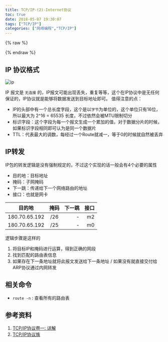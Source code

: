 ```yaml
---
title: TCP/IP-(2)-Internet协议
toc: true
date: 2018-05-07 19:30:07
tags: ["TCP/IP"]
categories: ["网络编程","TCP/IP"]
---
```


{% raw %}

<script src="https://cdn.bootcss.com/webfont/1.6.28/webfontloader.js"></script>
<script src="https://cdn.bootcss.com/snap.svg/0.5.1/snap.svg-min.js"></script>
<script src="https://cdn.bootcss.com/underscore.js/1.9.0/underscore-min.js"></script>
<script src="https://cdn.bootcss.com/raphael/2.2.7/raphael.min.js"></script>
<script src="https://cdn.bootcss.com/js-sequence-diagrams/1.0.6/sequence-diagram-min.js"></script>

{% endraw %}

## IP 协议格式
![ip](https://timgsa.baidu.com/timg?image&quality=80&size=b9999_10000&sec=1525701055612&di=0948d9e53d38bcc604965c72842d3074&imgtype=0&src=http%3A%2F%2F7xntdm.com1.z0.glb.clouddn.com%2FIPformat.png)

IP 报文是 `无连接` 的，IP报文可能出现丢失，重复等等，这个在IP协议中是无任何保证的，IP协议就是能够将数据发送到目标地址即可。
值得注意的点：
- IP的头部中有一个总长度字段，这个是以`字节`为单位的，这个单位只有16位，所以最大为 2^16 = 65535 长度，不过依然会被MTU限制切分
- 标识字段：这个字段为每一个报文生成一个累加的值，对于数据分片的时候，如果标识字段相同即可认为是同一个数据片
- TTL：代表最大的调数，每经过一个Route就减一，等于0的时候就自然被丢弃

<!-- more -->

## IP转发
IP包的转发逻辑是没有强制规定的，不过这个实现的话一般会有4个必要的属性
- 目的地：目标地址
- 掩码：子网掩码
- 下一跳：传递给下一个网络路由的地址
- 接口：也就是网卡

| 目的地 | 掩码 | 下一跳 | 接口 |
| - | :-: | -: | -: |
| 180.70.65.192 | /26 | - | m2 |
| 180.70.65.192 | /25 | - | m0 |

逻辑步骤是这样的
1. 将目标IP和掩码进行运算，得到正确的网段
2. 找到匹配的路由表信息
3. 如果存在下一条地址就将此报文发送给下一条地址 / 如果没有就直接交付给ARP协议通过内网转发


## 相关命令
- `route -n` : 查看所有的路由表

## 参考资料
1. [TCP/IP协议卷一: 详解](https://book.douban.com/subject/1088054/)
2. [TCP/IP协议族](https://book.douban.com/subject/5386194/)
